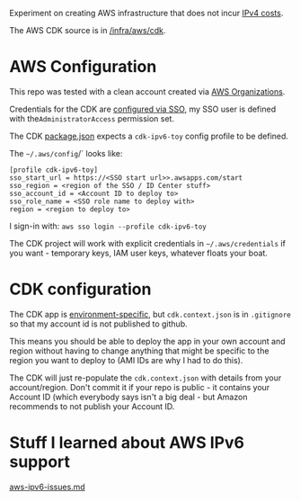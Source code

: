 
Experiment on creating AWS infrastructure that does not incur 
[IPv4 costs](https://aws.amazon.com/blogs/aws/new-aws-public-ipv4-address-charge-public-ip-insights/).

The AWS CDK source is in [/infra/aws/cdk](/infra/aws/cdk).


# AWS Configuration

This repo was tested with a clean account created via 
[AWS Organizations](https://docs.aws.amazon.com/organizations/latest/userguide/orgs_introduction.html).

Credentials for the CDK are 
[configured via SSO](https://ben11kehoe.medium.com/never-put-aws-temporary-credentials-in-env-vars-or-credentials-files-theres-a-better-way-25ec45b4d73e),
my SSO user is defined with the`AdministratorAccess` permission set.

The CDK [package.json](/infra/aws/cdk/package.json) expects a `cdk-ipv6-toy`
config profile to be defined.

The `~/.aws/config`/` looks like:
```
[profile cdk-ipv6-toy]
sso_start_url = https://<SSO start url>>.awsapps.com/start
sso_region = <region of the SSO / ID Center stuff>
sso_account_id = <Account ID to deploy to>
sso_role_name = <SSO role name to deploy with>
region = <region to deploy to>
```

I sign-in with:
`aws sso login --profile cdk-ipv6-toy`

The CDK project will work with explicit credentials in `~/.aws/credentials` 
if you want - temporary keys, IAM user keys, whatever floats your boat.


# CDK configuration

The CDK app is [environment-specific](https://docs.aws.amazon.com/cdk/v2/guide/environments.html),
but `cdk.context.json` is in `.gitignore` so that my account id is not published
to github.

This means you should be able to deploy the app in your own account and region 
without having to change anything that might be specific to the region you want 
to deploy to (AMI IDs are why I had to do this).

The CDK will just re-populate the `cdk.context.json` with details from your 
account/region.  Don't commit it if your repo is public - it contains your 
Account ID (which everybody says isn't a big deal - but Amazon recommends 
to not publish your Account ID.


# Stuff I learned about AWS IPv6 support

[aws-ipv6-issues.md](/doc/aws-ipv6-issues.md)